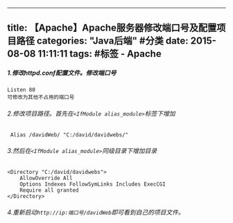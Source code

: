 
---
title: 【Apache】Apache服务器修改端口号及配置项目路径
categories: "Java后端" #分类
date: 2015-08-08 11:11:11
tags:   #标签
	- Apache
---

##### 1.修改httpd.conf配置文件。修改端口号


```
Listen 80
可修改为其他不占用的端口号
```
###### 2.修改项目路径。首先在`<IfModule alias_module>`标签下增加
```
 Alias /davidWeb/ "C:/david/davidwebs/" 
```
###### 3.然后在`<IfModule alias_module>`同级目录下增加目录
```
<Directory "C:/david/davidwebs">  
    AllowOverride All  
    Options Indexes FollowSymLinks Includes ExecCGI  
    Require all granted  
</Directory>  
```
###### 4.重新启动`http://ip:端口号/davidWeb`即可看到自己的项目文件。